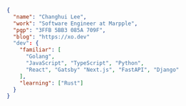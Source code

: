 <img src="https://hits.seeyoufarm.com/api/count/incr/badge.svg?url=https%3A%2F%2Fgithub.com%2Fblurfx&count_bg=%2379C83D&title_bg=%23555555&icon=&icon_color=%23E7E7E7&title=hits&edge_flat=false" width="0" height="0" />

```json
{
  "name": "Changhui Lee",
  "work": "Software Engineer at Marpple",
  "pgp": "3FFB 5BB3 085A 709F",
  "blog": "https://xo.dev"
  "dev": {
    "familiar": [
      "Golang",
      "JavaScript", "TypeScript", "Python",
      "React", "Gatsby" "Next.js", "FastAPI", "Django"
    ],
    "learning": ["Rust"]
  }
}
```
